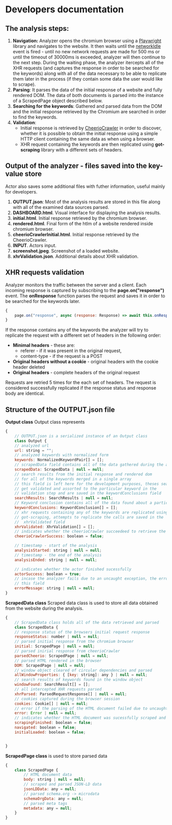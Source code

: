 # Developers documentation


## The analysis steps: 
1. **Navigation:** Analyzer opens the chromium browser using a [Playwright](https://playwright.dev/docs/intro) library and navigates to the website. It then waits until the [networkIdle](https://playwright.dev/docs/navigations#custom-wait) event is fired - until no new network requests are made for 500 ms or until the timeout of 30000ms is exceeded, analyzer will then continue to the next step. During the waiting phase, the analyzer itercepts all of the XHR requests (and captures the response in order to be searched for the keywords) along with all of the data necessary to be able to replicate them later in the process (if they contain some data the user would like to scrape). 
2. **Parsing**: It parses the data of the initial response of a website and fully rendered DOM. The data of both documents is parsed into the instance of a ScrapedPage object described below.
3. **Searching for the keywords**: Gathered and parsed data from the DOM and the initial response retrieved by the Chromium are searched in order to find the keywords. 
4. **Validation**:
    + Initial response is retrieved by [CheerioCrawler](https://crawlee.dev/api/cheerio-crawler/class/CheerioCrawler) in order to discover, whether it is possible to obtain the initial response using a simple HTTP client containing the same data as when using a browser. 
    + XHR request containing the keywords are then replicated using __got-scraping__ library with a different sets of headers. 

## Output of the analyzer - files saved into the key-value store
Actor also saves some additional files with futher information, useful mainly for developers. 
1. __OUTPUT.json__: Most of the analysis results are stored in this file along with all of the examined data sources parsed.
2. __DASHBOARD.html__. Visual interface for displaying the analysis results.
3. __initial.html__. Initial response retrieved by the chromium browser.
4. __rendered.html__. Final form of the htlm of a website rendered inside chromium browser. 
5. __cheerioCrawlerInitial.html__. Initial response retrieved by the CheerioCrawler. 
6. __INPUT__. Actors input. 
7. __screenshot.jpeg__. Screenshot of a loaded website. 
8. __xhrValidation.json__. Additional details about XHR validation.




## XHR requests validation
Analyzer monitors the traffic between the server and a client. Each incoming response is captured by subscribing to the **page.on("response")** event. The **onResponse** function parses the request and saves it in order to be searched for the keywords later. 
```javascript
{
    page.on("response", async (response: Response) => await this.onResponse(this.requests, response, this.url));
}
```
If the response contains any of the keywords the analyzer will try to replicate the request with a different set of headers in the following order:
* **Minimal headers** - these are:
    * referer - if it was present in the original request,
    * content-type - if the request is a POST
* **Original headers without a cookie** - original headers with the cookie header deleted
* **Original headers** - complete headers of the original request

Requests are retried 5 times for the each set of headers. The request is considered successfully replicated if the response status and response body are identical.  

## Structure of the OUTPUT.json file
**Output class** Output class represents 
```javascript
{
    // OUTPUT.json is a serialized instance of an Output class
    class Output {
    // analyzed url
    url: string = "";
    // analyzed keywords with normalized form 
    keywords: NormalizedKeywordPair[] = [];
    // scrapedData field contains all of the data gathered during the analysis 
    scrapedData: ScrapedData | null = null;
    // search results from the initial response and rendered dom 
    // for all of the keywords merged in a single array
    // this field is left here for the development purposes, theses search results 
    // get validated and assorted to the particular keyword in the
    // validation step and are saved in the keywordConclusions field
    searchResults: SearchResults | null = null;
    // Keyword conclusion contains all of the data found about a particular keyword
    keywordConclusions: KeywordConclusion[] = [];
    // xhr requests containing any of the keywords are replicated using
    // got-scraping, attempts to replicate the calls are saved in the
    //  xhrValidated field
    xhrValidated: XhrValidation[] = [];
    // indicates whether the cheerioCrawler succeedeed to retrieve the initial response
    cheerioCrawlerSuccess: boolean = false;

    // timestamp - start of the analysis
    analysisStarted: string | null = null;
    // timestamp - the end of the analysis
    analysisEnded: string | null = null;

    // indicates whether the actor finished sucessfully
    actorSuccess: boolean = true;
    // incase the analyzer fails due to an uncaught exception, the error message will be stored as string in
    // this field
    errorMessage: string | null = null;    
}
```
**ScrapedData class**
Scraped data class is used to store all data obtained from the website during the analysis. 
```javascript
{
    // ScrapedData class holds all of the data retrieved and parsed  
    class ScrapedData {
    // response status of the browsers initial request response
    responseStatus: number | null = null;
    // parsed initial response from the chromium browser
    initial: ScrapedPage | null = null;
    // parsed inirial response from cheerioCrawler
    parsedCheerio: ScrapedPage | null = null;
    // parsed HTML rendered in the browser
    DOM: ScrapedPage | null = null;
    // window object cleared of circular dependencies and parsed
    allWindowProperties: { [key: string]: any } | null = null;
    // search results of keywords found in the window object
    windowFound: SearchResult[] = [];
    // all intercepted XHR requests parsed
    xhrParsed: ParsedRequestResponse[] | null = null;
    // cookies captured during the browser session 
    cookies: Cookie[] | null = null;
    // error if the parsing of the HTML document failed due to uncaught exception
    error: Error | null = null;
    // indicates whether the HTML document was sucessfully scraped and parsed
    scrapingFinished: boolean = false;
    navigated: boolean = false;
    initialLoaded: boolean = false;


}
```
**ScrapedPage class** is used to store parsed data 
```javascript
{
    class ScrapedPage {
        // HTML document data
        body: string | null = null;
        // scraped and parsed JSON-LD data
        jsonLDData: any = null;
        // parsed schema.org -> microdata
        schemaOrgData: any = null;
        // parsed meta tags
        metadata: any = null;
    }
}
```